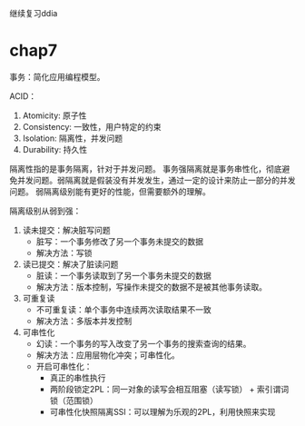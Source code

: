 

继续复习ddia

# chap7
事务：简化应用编程模型。


ACID：
1. Atomicity: 原子性
2. Consistency: 一致性，用户特定的约束
3. Isolation: 隔离性，并发问题
4. Durability: 持久性


隔离性指的是事务隔离，针对于并发问题。
事务强隔离就是事务串性化，彻底避免并发问题。弱隔离就是假装没有并发发生，通过一定的设计来防止一部分的并发问题。
弱隔离级别能有更好的性能，但需要额外的理解。

隔离级别从弱到强：
1. 读未提交：解决脏写问题
   - 脏写：一个事务修改了另一个事务未提交的数据
   - 解决方法：写锁
2. 读已提交：解决了脏读问题
   - 脏读：一个事务读取到了另一个事务未提交的数据
   - 解决方法：版本控制，写操作未提交的数据不是被其他事务读取。
3. 可重复读
   - 不可重复读：单个事务中连续两次读取结果不一致
   - 解决方法：多版本并发控制
4. 可串性化
   - 幻读：一个事务的写入改变了另一个事务的搜索查询的结果。
   - 解决方法：应用层物化冲突；可串性化。
   - 开启可串性化：
     - 真正的串性执行
     - 两阶段锁定2PL：同一对象的读写会相互阻塞（读写锁） + 索引谓词锁（范围锁） 
     - 可串性化快照隔离SSI：可以理解为乐观的2PL，利用快照来实现



